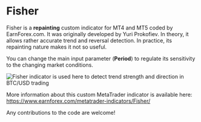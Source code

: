 # Fisher

Fisher is a **repainting** custom indicator for MT4 and MT5 coded by EarnForex.com. It was originally developed by Yuri Prokofiev. In theory, it allows rather accurate trend and reversal detection. In practice, its repainting nature makes it not so useful.

You can change the main input parameter (**Period**) to regulate its sensitivity to the changing market conditions.

![Fisher indicator is used here to detect trend strength and direction in BTC/USD trading](https://github.com/EarnForex/EasyFisher/blob/main/README_Images/fisher-marking-long-term-bitcoin-trends.png)

More information about this custom MetaTrader indicator is available here: https://www.earnforex.com/metatrader-indicators/Fisher/

Any contributions to the code are welcome!
